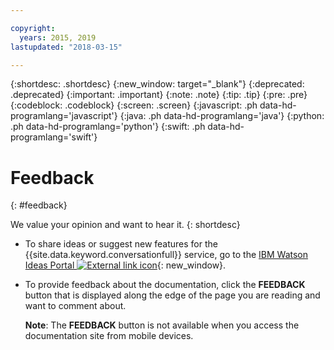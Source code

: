 ```yaml
---

copyright:
  years: 2015, 2019
lastupdated: "2018-03-15"

---
```


{:shortdesc: .shortdesc}
{:new_window: target="_blank"}
{:deprecated: .deprecated}
{:important: .important}
{:note: .note}
{:tip: .tip}
{:pre: .pre}
{:codeblock: .codeblock}
{:screen: .screen}
{:javascript: .ph data-hd-programlang='javascript'}
{:java: .ph data-hd-programlang='java'}
{:python: .ph data-hd-programlang='python'}
{:swift: .ph data-hd-programlang='swift'}

# Feedback
{: #feedback}

We value your opinion and want to hear it.
{: shortdesc}

- To share ideas or suggest new features for the {{site.data.keyword.conversationfull}} service, go to the [IBM Watson Ideas Portal ![External link icon](../../icons/launch-glyph.svg "External link icon")](https://ibm-watson.ideas.aha.io/?project=ASSISTANT){: new_window}.

- To provide feedback about the documentation, click the **FEEDBACK** button that is displayed along the edge of the page you are reading and want to comment about.

  **Note**: The **FEEDBACK** button is not available when you access the documentation site from mobile devices.
